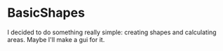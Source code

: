 # BasicShapes
I decided to do something really simple: creating shapes and calculating areas. Maybe I'll make a gui for it. 
